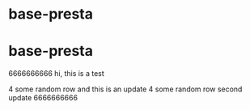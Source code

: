 # base-presta
# base-presta
6666666666
hi, this is a test

4 some random row
and this is an update
4 some random row
second update
6666666666
